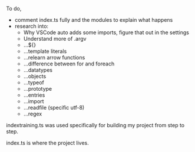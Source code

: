 To do,

- comment index.ts fully and the modules to explain what happens
- research into:
    - Why VSCode auto adds some imports, figure that out in the settings
    - Understand more of .argv
    - ...${}
    - ...template literals
    - ...relearn arrow functions
    - ...difference between for and foreach
    - ...datatypes
    - ...objects
    - ...typeof
    - ...prototype
    - ...entries
    - ...import
    - ...readfile (specific utf-8)
    - ...regex


indextraining.ts was used specifically for building my project from step to step. 

index.ts is where the project lives.

